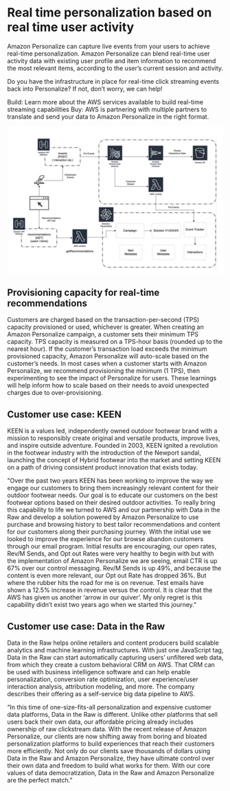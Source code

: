 
  
# Real time personalization based on real time user activity


Amazon Personalize can capture live events from your users to achieve real-time personalization. Amazon
Personalize can blend real-time user activity data with existing user profile and item information to recommend
the most relevant items, according to the user’s current session and activity.


Do you have the infrastructure in place for real-time click streaming events back into Personalize? If not, don’t
worry, we can help!

  
Build: Learn more about the AWS services available to build real-time streaming capabilities
Buy: AWS is partnering with multiple partners to translate and send your data to Amazon Personalize in the right
format.
  

![architecture](../../assets/personalization-architecture.png)


## Provisioning capacity for real-time recommendations

  Customers are charged based on the transaction-per-second (TPS) capacity provisioned or used, whichever is
  greater. When creating an Amazon Personalize campaign, a customer sets their minimum TPS capacity. TPS capacity
  is measured on a TPS-hour basis (rounded up to the nearest hour). If the customer’s transaction load exceeds the
  minimum provisioned capacity, Amazon Personalize will auto-scale based on the customer’s needs. In most cases
  when a customer starts with Amazon Personalize, we recommend provisioning the minimum (1 TPS), then
  experimenting to see the impact of Personalize for users. These learnings will help inform how to scale based on
  their needs to avoid unexpected charges due to over-provisioning.





  
## Customer use case: KEEN


KEEN is a values led, independently owned outdoor footwear brand with a mission to responsibly create
original and versatile products, improve lives, and inspire outside adventure. Founded in 2003, KEEN ignited
a revolution in the footwear industry with the introduction of the Newport sandal, launching the concept of
Hybrid footwear into the market and setting KEEN on a path of driving consistent product innovation that
exists today.
  

"Over the past two years KEEN has been working to improve the way we engage our customers to bring them
increasingly relevant content for their outdoor footwear needs. Our goal is to educate our customers on the
best footwear options based on their desired outdoor activities. To really bring this capability to life we
turned to AWS and our partnership with Data in the Raw and develop a solution powered by Amazon Personalize
to use purchase and browsing history to best tailor recommendations and content for our customers along
their purchasing journey. With the initial use we looked to improve the experience for our browse abandon
customers through our email program. Initial results are encouraging, our open rates, Rev/M Sends, and Opt
out Rates were very healthy to begin with but with the implementation of Amazon Personalize we are seeing,
email CTR is up 67% over our control messaging. Rev/M Sends is up 49%, and because the content is even more
relevant, our Opt out Rate has dropped 36%. But where the rubber hits the road for me is on revenue. Test
emails have shown a 12.5% increase in revenue versus the control. It is clear that the AWS has given us
another ‘arrow in our quiver’. My only regret is this capability didn’t exist two years ago when we started
this journey."




  
## Customer use case: Data in the Raw
  

Data in the Raw helps online retailers and content producers build scalable analytics and machine learning
infrastructures. With just one JavaScript tag, Data in the Raw can start automatically capturing users’
unfiltered web data, from which they create a custom behavioral CRM on AWS. That CRM can be used with
business intelligence software and can help enable personalization, conversion rate optimization, user
experience/user interaction analysis, attribution modeling, and more. The company describes their offering
as a self-service big data pipeline to AWS.

  

  

“In this time of one-size-fits-all personalization and expensive customer data platforms, Data in the Raw is
different. Unlike other platforms that sell users back their own data, our affordable pricing already
includes ownership of raw clickstream data. With the recent release of Amazon Personalize, our clients are
now shifting away from boring and bloated personalization platforms to build experiences that reach their
customers more efficiently. Not only do our clients save thousands of dollars using Data in the Raw and
Amazon Personalize, they have ultimate control over their own data and freedom to build what works for them.
With our core values of data democratization, Data in the Raw and Amazon Personalize are the perfect match.”






  


  
